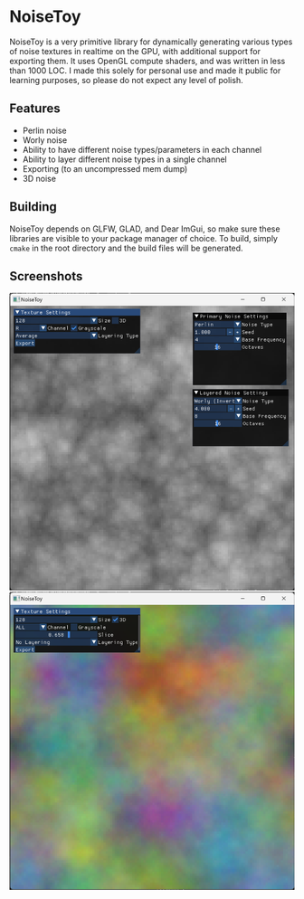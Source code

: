 # NoiseToy

NoiseToy is a very primitive library for dynamically generating various types of noise textures in realtime on the GPU, with additional support for exporting them. It uses OpenGL compute shaders, and was written in less than 1000 LOC. I made this solely for personal use and made it public for learning purposes, so please do not expect any level of polish.

## Features
* Perlin noise
* Worly noise
* Ability to have different noise types/parameters in each channel
* Ability to layer different noise types in a single channel
* Exporting (to an uncompressed mem dump)
* 3D noise

## Building
NoiseToy depends on GLFW, GLAD, and Dear ImGui, so make sure these libraries are visible to your package manager of choice. To build, simply `cmake` in the root directory and the build files will be generated.

## Screenshots

![alt text](https://github.com/frozein/NoiseToy/blob/master/assets/screenshots/1.png)
![alt text](https://github.com/frozein/NoiseToy/blob/master/assets/screenshots/2.png)
